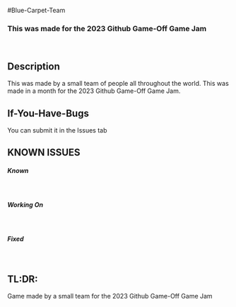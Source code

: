 #Blue-Carpet-Team
### This was made for the 2023 Github Game-Off Game Jam
<br>

## Description
This was made by a small team of people all throughout the world. This was made in a month for the 2023 Github Game-Off Game Jam.
<br>

## If-You-Have-Bugs
You can submit it in the Issues tab
<br>

## KNOWN ISSUES
##### Known
<br>

##### Working On
<br>

##### Fixed

<br>

## TL:DR:
Game made by a small team for the 2023 Github Game-Off Game Jam

